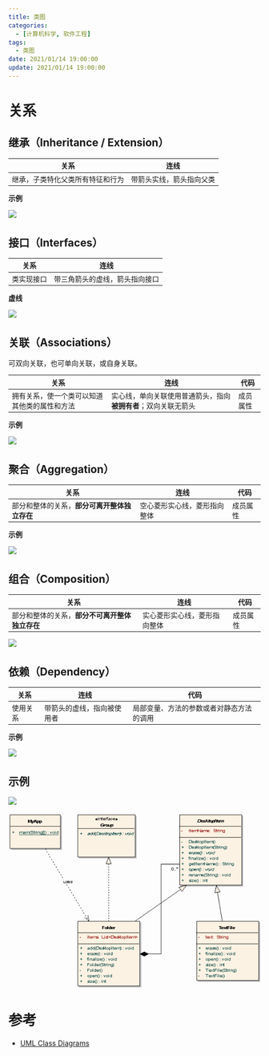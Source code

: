 ```yaml
---
title: 类图
categories: 
  - [计算机科学, 软件工程]
tags:
  - 类图
date: 2021/01/14 19:00:00
update: 2021/01/14 19:00:00
---
```


# 关系

## 继承（Inheritance / Extension）

| 关系                             | 连线                     |
| -------------------------------- | ------------------------ |
| 继承，子类特化父类所有特征和行为 | 带箭头实线，箭头指向父类 |

**示例**

![](classdiagram/001.jpg)

## 接口（Interfaces）

| 关系       | 连线                           |
| ---------- | ------------------------------ |
| 类实现接口 | 带三角箭头的虚线，箭头指向接口 |

**虚线**

![](classdiagram/002.jpg)

## 关联（Associations）

可双向关联，也可单向关联，或自身关联。

| 关系                                         | 连线                                                         | 代码     |
| -------------------------------------------- | ------------------------------------------------------------ | -------- |
| 拥有关系，使一个类可以知道其他类的属性和方法 | 实心线，单向关联使用普通箭头，指向**被拥有者**；双向关联无箭头 | 成员属性 |

**示例**

![](classdiagram/003.jpg)

## 聚合（Aggregation）

| 关系                                         | 连线                         | 代码     |
| -------------------------------------------- | ---------------------------- | -------- |
| 部分和整体的关系，**部分可离开整体独立存在** | 空心菱形实心线，菱形指向整体 | 成员属性 |

**示例**

![](classdiagram/005.jpg)

## 组合（Composition）

| 关系                                           | 连线                         | 代码     |
| ---------------------------------------------- | ---------------------------- | -------- |
| 部分和整体的关系，**部分不可离开整体独立存在** | 实心菱形实心线，菱形指向整体 | 成员属性 |

![](classdiagram/004.jpg)

## 依赖（Dependency）

| 关系     | 连线                       | 代码                                     |
| -------- | -------------------------- | ---------------------------------------- |
| 使用关系 | 带箭头的虚线，指向被使用者 | 局部变量、方法的参数或者对静态方法的调用 |

**示例**

![](classdiagram/006.jpg)

## 示例

![](classdiagram/007.jpg)

![Example UML Class Diagram](classdiagram/desktopItemUML.png)

# 参考

- [UML Class Diagrams](https://msoe.us/taylor/tutorial/se1021/UMLClass)

